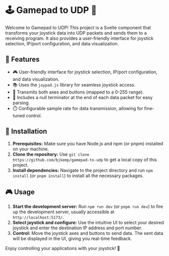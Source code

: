 # 🕹️ Gamepad to UDP 🚀

Welcome to Gamepad to UDP! This project is a Svelte component that transforms your joystick data into UDP packets and sends them to a receiving program. It also provides a user-friendly interface for joystick selection, IP/port configuration, and data visualization.

## 🌟 Features

* 🎮 User-friendly interface for joystick selection, IP/port configuration, and data visualization.
* 📚 Uses the `joypad.js` library for seamless joystick access.
* 📡 Transmits both axes and buttons (mapped to a 0-255 range).
* 📝 Includes a null terminator at the end of each data packet for easy parsing.
* ⏱️ Configurable sample rate for data transmission, allowing for fine-tuned control.

## 🚀 Installation

1. **Prerequisites:** Make sure you have Node.js and npm (or pnpm) installed on your machine.
2. **Clone the repository:** Use `git clone https://github.com/bjkemp/gamepad-to-udp` to get a local copy of this project.
3. **Install dependencies:** Navigate to the project directory and run `npm install` (or `pnpm install`) to install all the necessary packages.

## 🎮 Usage

1. **Start the development server:** Run `npm run dev` (or `pnpm run dev`) to fire up the development server, usually accessible at `http://localhost:5173/`.
2. **Select joystick and configure:** Use the intuitive UI to select your desired joystick and enter the destination IP address and port number.
3. **Control:** Move the joystick axes and buttons to send data. The sent data will be displayed in the UI, giving you real-time feedback.

Enjoy controlling your applications with your joystick! 🎉